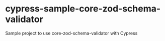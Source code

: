 # cypress-sample-core-zod-schema-validator
Sample project to use core-zod-schema-validator with Cypress
